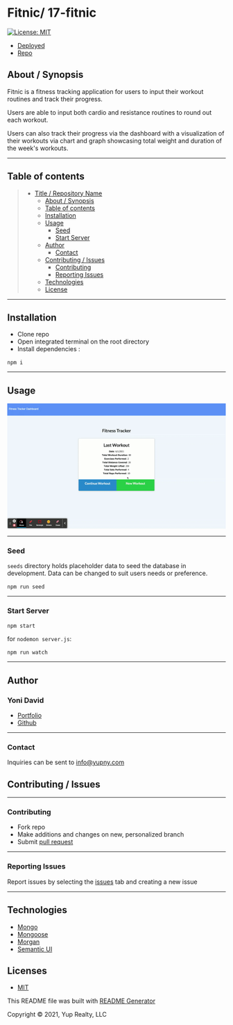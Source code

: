# Fitnic/ 17-fitnic

[![License: MIT](https://img.shields.io/badge/License-MIT-yellow.svg)](https://opensource.org/licenses/MIT)

- [Deployed](https://secret-reaches-96143.herokuapp.com/)
- [Repo](https://github.com/yondav/17-fitnic)

## About / Synopsis

Fitnic is a fitness tracking application for users to input their workout routines and track their progress.

Users are able to input both cardio and resistance routines to round out each workout.

Users can also track their progress via the dashboard with a visualization of their workouts via chart and graph showcasing total weight and duration of the week's workouts.

---

## Table of contents

> - [Title / Repository Name](#title--repository-name)
>   - [About / Synopsis](#about--synopsis)
>   - [Table of contents](#table-of-contents)
>   - [Installation](#installation)
>   - [Usage](#usage)
>     - [Seed](#seed)
>     - [Start Server](#start-server)
>   - [Author](#author)
>     - [Contact](#contact)
>   - [Contributing / Issues](#contributing--issues)
>     - [Contributing](#contributing)
>     - [Reporting Issues](#reporting-issues)
>   - [Technologies](#technologies)
>   - [License](#licenses)

---

## Installation

- Clone repo
- Open integrated terminal on the root directory
- Install dependencies :

```
npm i
```

---

## Usage

![demo](./readme/demo.gif)

---

### Seed

`seeds` directory holds placeholder data to seed the database in development. Data can be changed to suit users needs or preference.

```
npm run seed
```

---

### Start Server

```
npm start
```

for `nodemon server.js`:

```
npm run watch
```

---

## Author

### Yoni David

- <a href="https://yondav.us/">Portfolio</a>
- <a href="https://github.com/yondav">Github</a>

---

### Contact

Inquiries can be sent to [info@yupny.com](mailto:info@yupny.com)

## Contributing / Issues

---

### Contributing

- Fork repo
- Make additions and changes on new, personalized branch
- Submit [pull request](https://github.com/yondav/17-fitnic/pulls)

---

### Reporting Issues

Report issues by selecting the [issues](https://github.com/yondav/17-fitnic/issues) tab and creating a new issue

---

## Technologies

- [Mongo](https://www.mongodb.com/)
- [Mongoose](https://mongoosejs.com/docs/)
- [Morgan](https://www.npmjs.com/package/morgan)
- [Semantic UI](https://semantic-ui.com/)

## Licenses

- [MIT](https://github.com/yondav/13-e-commerce-back-end/blob/main/LICENSE)

This README file was built with [README Generator](https://github.com/yondav/README-gen-09)

Copyright &copy; 2021, Yup Realty, LLC
